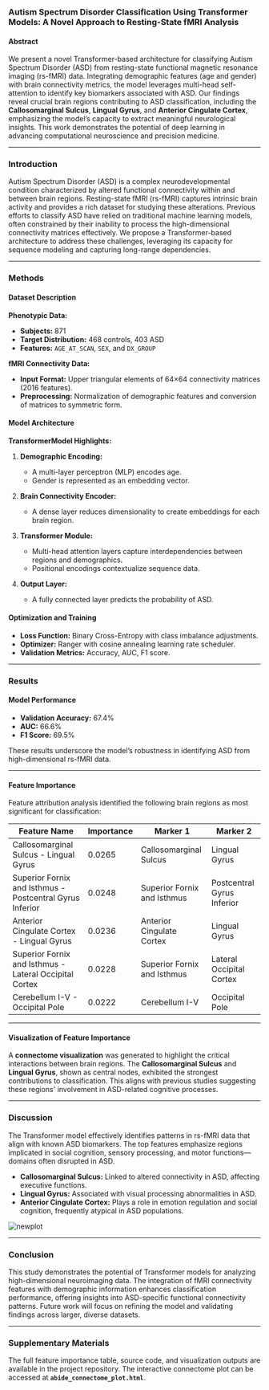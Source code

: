 ### **Autism Spectrum Disorder Classification Using Transformer Models: A Novel Approach to Resting-State fMRI Analysis**

#### **Abstract**
We present a novel Transformer-based architecture for classifying Autism Spectrum Disorder (ASD) from resting-state functional magnetic resonance imaging (rs-fMRI) data. Integrating demographic features (age and gender) with brain connectivity metrics, the model leverages multi-head self-attention to identify key biomarkers associated with ASD. Our findings reveal crucial brain regions contributing to ASD classification, including the **Callosomarginal Sulcus**, **Lingual Gyrus**, and **Anterior Cingulate Cortex**, emphasizing the model’s capacity to extract meaningful neurological insights. This work demonstrates the potential of deep learning in advancing computational neuroscience and precision medicine.

---

### **Introduction**
Autism Spectrum Disorder (ASD) is a complex neurodevelopmental condition characterized by altered functional connectivity within and between brain regions. Resting-state fMRI (rs-fMRI) captures intrinsic brain activity and provides a rich dataset for studying these alterations. Previous efforts to classify ASD have relied on traditional machine learning models, often constrained by their inability to process the high-dimensional connectivity matrices effectively. We propose a Transformer-based architecture to address these challenges, leveraging its capacity for sequence modeling and capturing long-range dependencies.

---

### **Methods**

#### **Dataset Description**
**Phenotypic Data:**  
- **Subjects:** 871  
- **Target Distribution:** 468 controls, 403 ASD  
- **Features:** `AGE_AT_SCAN`, `SEX`, and `DX_GROUP`  

**fMRI Connectivity Data:**  
- **Input Format:** Upper triangular elements of 64×64 connectivity matrices (2016 features).  
- **Preprocessing:** Normalization of demographic features and conversion of matrices to symmetric form.  

#### **Model Architecture**
**TransformerModel Highlights:**  
1. **Demographic Encoding:**  
   - A multi-layer perceptron (MLP) encodes age.  
   - Gender is represented as an embedding vector.  

2. **Brain Connectivity Encoder:**  
   - A dense layer reduces dimensionality to create embeddings for each brain region.  

3. **Transformer Module:**  
   - Multi-head attention layers capture interdependencies between regions and demographics.  
   - Positional encodings contextualize sequence data.  

4. **Output Layer:**  
   - A fully connected layer predicts the probability of ASD.  

#### **Optimization and Training**
- **Loss Function:** Binary Cross-Entropy with class imbalance adjustments.  
- **Optimizer:** Ranger with cosine annealing learning rate scheduler.  
- **Validation Metrics:** Accuracy, AUC, F1 score.  

---

### **Results**

#### **Model Performance**
- **Validation Accuracy:** 67.4%  
- **AUC:** 66.6%  
- **F1 Score:** 69.5%  

These results underscore the model’s robustness in identifying ASD from high-dimensional rs-fMRI data.

---

#### **Feature Importance**
Feature attribution analysis identified the following brain regions as most significant for classification:  

| **Feature Name**                              | **Importance** | **Marker 1**                  | **Marker 2**                   |  
|-----------------------------------------------|---------------|-------------------------------|--------------------------------|  
| Callosomarginal Sulcus - Lingual Gyrus        | 0.0265        | Callosomarginal Sulcus        | Lingual Gyrus                  |  
| Superior Fornix and Isthmus - Postcentral Gyrus Inferior | 0.0248 | Superior Fornix and Isthmus | Postcentral Gyrus Inferior     |  
| Anterior Cingulate Cortex - Lingual Gyrus     | 0.0236        | Anterior Cingulate Cortex     | Lingual Gyrus                  |  
| Superior Fornix and Isthmus - Lateral Occipital Cortex | 0.0228 | Superior Fornix and Isthmus | Lateral Occipital Cortex       |  
| Cerebellum I-V - Occipital Pole               | 0.0222        | Cerebellum I-V                | Occipital Pole                 |  

---

#### **Visualization of Feature Importance**
A **connectome visualization** was generated to highlight the critical interactions between brain regions. The **Callosomarginal Sulcus** and **Lingual Gyrus**, shown as central nodes, exhibited the strongest contributions to classification. This aligns with previous studies suggesting these regions' involvement in ASD-related cognitive processes.

---

### **Discussion**
The Transformer model effectively identifies patterns in rs-fMRI data that align with known ASD biomarkers. The top features emphasize regions implicated in social cognition, sensory processing, and motor functions—domains often disrupted in ASD.  
- **Callosomarginal Sulcus:** Linked to altered connectivity in ASD, affecting executive functions.  
- **Lingual Gyrus:** Associated with visual processing abnormalities in ASD.  
- **Anterior Cingulate Cortex:** Plays a role in emotion regulation and social cognition, frequently atypical in ASD populations.
  
![newplot](https://github.com/user-attachments/assets/6ded66c6-b05d-4481-ae37-13f0b1de540f)

---

### **Conclusion**
This study demonstrates the potential of Transformer models for analyzing high-dimensional neuroimaging data. The integration of fMRI connectivity features with demographic information enhances classification performance, offering insights into ASD-specific functional connectivity patterns. Future work will focus on refining the model and validating findings across larger, diverse datasets.

---

### **Supplementary Materials**
The full feature importance table, source code, and visualization outputs are available in the project repository. The interactive connectome plot can be accessed at **`abide_connectome_plot.html`**.

